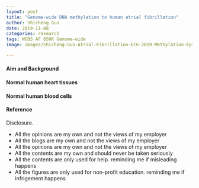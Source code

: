 ```yaml
---
layout: post
title: "Genome-wide DNA methylation to human atrial fibrillation"
author: Shicheng Guo
date: 2019-11-08
categories: research
tags: WGBS AF 850K Genome-wide
image: images/Shicheng-Guo-Atrial-Fibrillation-ECG-2019-Methylation-Epigenetics.png	

---
```


####  Aim and Background


#### Normal human heart tissues

#### Normal human blood cells

####  Reference

Disclosure.
* All the opinions are my own and not the views of my employer
* All the blogs are my own and not the views of my employer
* All the opinions are my own and not the views of my employer
* All the contents are my own and should never be taken seriously
* All the contents are only used for help. reminding me if misleading happens
* All the figures are only used for non-profit education. reminding me if infrigement happens
